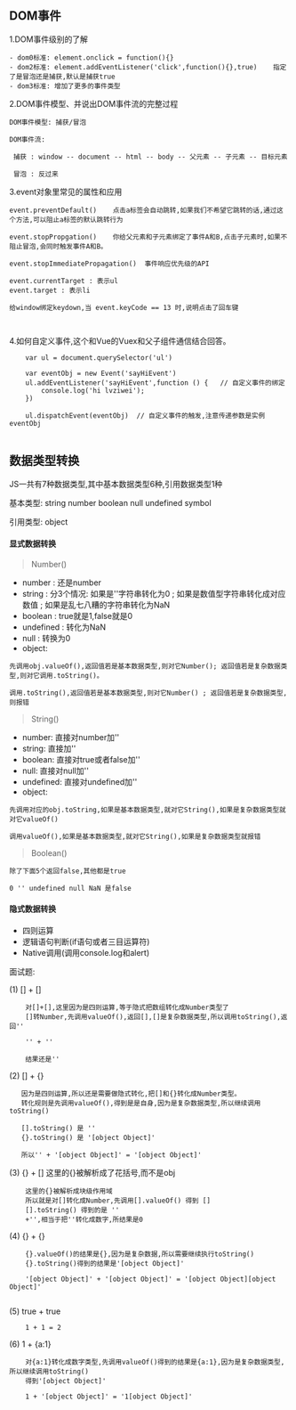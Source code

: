 ## DOM事件
    
1.DOM事件级别的了解
```
- dom0标准: element.onclick = function(){}
- dom2标准: element.addEventListener('click',function(){},true)    指定了是冒泡还是捕获,默认是捕获true
- dom3标准: 增加了更多的事件类型
```

2.DOM事件模型、并说出DOM事件流的完整过程

```
DOM事件模型: 捕获/冒泡

DOM事件流:

 捕获 : window -- document -- html -- body -- 父元素 -- 子元素 -- 目标元素
     
 冒泡 : 反过来
```


3.event对象里常见的属性和应用

```
event.preventDefault()    点击a标签会自动跳转,如果我们不希望它跳转的话,通过这个方法,可以阻止a标签的默认跳转行为

event.stopPropgation()    你给父元素和子元素绑定了事件A和B,点击子元素时,如果不阻止冒泡,会同时触发事件A和B。

event.stopImmediatePropagation()  事件响应优先级的API

event.currentTarget : 表示ul
event.target : 表示li

给window绑定keydown,当 event.keyCode == 13 时,说明点击了回车键



```

4.如何自定义事件,这个和Vue的Vuex和父子组件通信结合回答。

```
    var ul = document.querySelector('ul')

    var eventObj = new Event('sayHiEvent')
    ul.addEventListener('sayHiEvent',function () {   // 自定义事件的绑定
        console.log('hi lvziwei');
    })

    ul.dispatchEvent(eventObj)  // 自定义事件的触发,注意传递参数是实例eventObj


```

## 数据类型转换

JS一共有7种数据类型,其中基本数据类型6种,引用数据类型1种

基本类型: string number boolean null undefined symbol 

引用类型: object


#### 显式数据转换

> Number()
 
- number : 还是number
- string : 分3个情况: 如果是''字符串转化为0 ; 如果是数值型字符串转化成对应数值 ; 如果是乱七八糟的字符串转化为NaN
- boolean : true就是1,false就是0
- undefined : 转化为NaN
- null : 转换为0
- object:
 
```
先调用obj.valueOf(),返回值若是基本数据类型,则对它Number(); 返回值若是复杂数据类型,则对它调用.toString()。

调用.toString(),返回值若是基本数据类型,则对它Number() ; 返回值若是复杂数据类型,则报错
```
 

> String()

- number: 直接对number加''
- string: 直接加''
- boolean: 直接对true或者false加''
- null: 直接对null加'' 
- undefined: 直接对undefined加''
- object: 

```
先调用对应的obj.toString,如果是基本数据类型,就对它String(),如果是复杂数据类型就对它valueOf()

调用valueOf(),如果是基本数据类型,就对它String(),如果是复杂数据类型就报错

```

> Boolean()

```
除了下面5个返回false,其他都是true

0 '' undefined null NaN 是false
```



#### 隐式数据转换

- 四则运算
- 逻辑语句判断(if语句或者三目运算符)
- Native调用(调用console.log和alert)

面试题:

(1) [] + []

```
    对[]+[],这里因为是四则运算,等于隐式把数组转化成Number类型了
    []转Number,先调用valueOf(),返回[],[]是复杂数据类型,所以调用toString(),返回''
    
    '' + '' 
    
    结果还是''
```

(2) [] + {}

```
   因为是四则运算,所以还是需要做隐式转化,把[]和{}转化成Number类型。
   转化规则是先调用valueOf(),得到是是自身,因为是复杂数据类型,所以继续调用toString()
   
   [].toString() 是 ''
   {}.toString() 是 '[object Object]'
   
   所以'' + '[object Object]' = '[object Object]'  

```

(3) {} + []   这里的{}被解析成了花括号,而不是obj

```
    这里的{}被解析成块级作用域
    所以就是对[]转化成Number,先调用[].valueOf() 得到 []
    [].toString() 得到的是 ''
    +'',相当于把''转化成数字,所结果是0

```

(4) {} + {}

```
    {}.valueOf()的结果是{},因为是复杂数据,所以需要继续执行toString()
    {}.toString()得到的结果是'[object Object]'
    
    '[object Object]' + '[object Object]' = '[object Object][object Object]'
    

```


(5) true + true

```
    1 + 1 = 2
```
(6) 1 + {a:1}

```
    对{a:1}转化成数字类型,先调用valueOf()得到的结果是{a:1},因为是复杂数据类型,所以继续调用toString()
    得到'[object Object]'
    
    1 + '[object Object]' = '1[object Object]' 

```

 